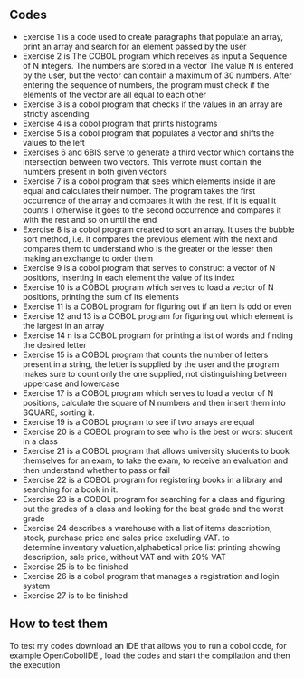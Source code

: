 ## Codes

 - Exercise 1 is a code used to create paragraphs that populate an array, print an array and search for an element passed by the user
 - Exercise 2 is The COBOL program which receives as input a Sequence of N integers. The numbers are stored in a vector The value N is entered by the user, but the vector can contain a maximum of 30 numbers. After entering the sequence of numbers, the program must check if the elements of the vector are all equal to each other
 - Exercise 3 is a cobol program that checks if the values in an array are strictly ascending
 - Exercise 4 is a cobol program that prints histograms
 - Exercise 5 is a cobol program that populates a vector and shifts the values to the left
 - Exercises 6 and 6BIS serve to generate a third vector which contains the intersection between two vectors. This verrote must contain the numbers present in both given vectors
 - Exercise 7 is a cobol program that sees which elements inside it are equal and calculates their number. The program takes the first occurrence of the array and compares it with the rest, if it is equal it counts 1 otherwise it goes to the second occurrence and compares it with the rest and so on until the end
 - Exercise 8 is a cobol program created to sort an array. It uses the bubble sort method, i.e. it compares the previous element with the next and compares them to understand who is the greater or the lesser then making an exchange to order them
 - Exercise 9 is a cobol program that serves to construct a vector of N positions, inserting in each element the value of its index
 - Exercise 10 is a COBOL program which serves to load a vector of N positions, printing the sum of its elements
 - Exercise 11 is a COBOL program for figuring out if an item is odd or even
 - Exercise 12 and 13 is a COBOL program for figuring out which element is the largest in an array
 - Exercise 14 n is a COBOL program for printing a list of words and finding the desired letter
 - Exercise 15 is a COBOL program that counts the number of letters present in a string, the letter is supplied by the user and the program makes sure to count only the one supplied, not distinguishing between uppercase and lowercase
 - Exercise 17 is a COBOL program which serves to load a vector of N positions, calculate the square of N numbers and then insert them into SQUARE, sorting it.
 - Exercise 19 is a COBOL program to see if two arrays are equal
 - Exercise 20 is a COBOL program to see who is the best or worst student in a class
 - Exercise 21 is a COBOL program that allows university students to book themselves for an exam, to take the exam, to receive an evaluation and then understand whether to pass or fail
 - Exercise 22 is a COBOL program for registering books in a library and searching for a book in it.
 - Exercise 23 is a COBOL program for searching for a class and figuring out the grades of a class and looking for the best grade and the worst grade
 - Exercise 24 describes a warehouse with a list of items description, stock, purchase price and sales price excluding VAT. to determine:inventory valuation,alphabetical price list printing showing description, sale price, without VAT and with 20% VAT
- Exercise 25 is to be finished 
- Exercise 26 is a cobol program that manages a registration and login system
- Exercise 27 is to be finished

## How to test them
To test my codes download an IDE that allows you to run a cobol code, for example OpenCobolIDE , load the codes and start the compilation and then the execution
 
